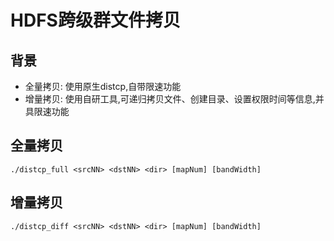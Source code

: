 # HDFS跨级群文件拷贝

## 背景

* 全量拷贝: 使用原生distcp,自带限速功能
* 增量拷贝: 使用自研工具,可递归拷贝文件、创建目录、设置权限时间等信息,并具限速功能

## 全量拷贝

```
./distcp_full <srcNN> <dstNN> <dir> [mapNum] [bandWidth]
```

## 增量拷贝

```
./distcp_diff <srcNN> <dstNN> <dir> [mapNum] [bandWidth]
```